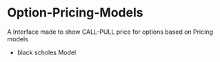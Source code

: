 # Option-Pricing-Models
A Interface made to show CALL-PULL price for options based on Pricing models

* black scholes Model
